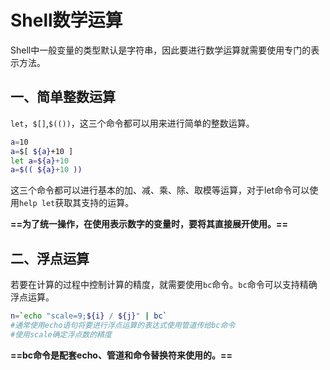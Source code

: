 # Shell数学运算

Shell中一般变量的类型默认是字符串，因此要进行数学运算就需要使用专门的表示方法。

## 一、简单整数运算

`let`，`$[]`,`$(())`，这三个命令都可以用来进行简单的整数运算。

```bash
a=10
a=$[ ${a}+10 ]
let a=${a}+10
a=$(( ${a}+10 ))
```

这三个命令都可以进行基本的加、减、乘、除、取模等运算，对于let命令可以使用`help let`获取其支持的运算。

**==为了统一操作，在使用表示数字的变量时，要将其直接展开使用。==**



## 二、浮点运算

若要在计算的过程中控制计算的精度，就需要使用`bc`命令。`bc`命令可以支持精确浮点运算。

```bash
n=`echo "scale=9;${i} / ${j}" | bc`
#通常使用echo语句将要进行浮点运算的表达式使用管道传给bc命令
#使用scale确定浮点数的精度
```

**==bc命令是配套echo、管道和命令替换符来使用的。==**